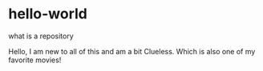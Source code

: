 # hello-world
what is a repository

Hello,
I am new to all of this and am a bit Clueless.
Which is also one of my favorite movies!
